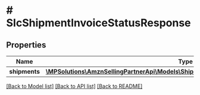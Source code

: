 # # SIcShipmentInvoiceStatusResponse

## Properties

Name | Type | Description | Notes
------------ | ------------- | ------------- | -------------
**shipments** | [**\MPSolutions\AmznSellingPartnerApi\Models\ShipmentInvoicing\SIcShipmentInvoiceStatusInfo**](SIcShipmentInvoiceStatusInfo.md) |  | [optional]

[[Back to Model list]](../../README.md#models) [[Back to API list]](../../README.md#endpoints) [[Back to README]](../../README.md)
